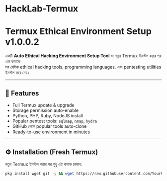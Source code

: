 # HackLab-Termux
# Termux Ethical Environment Setup v1.0.0.2

একটি **Auto Ethical Hacking Environment Setup Tool** যা নতুন Termux ইনস্টল করার পর এক কমান্ডে  
সব বেসিক ethical hacking tools, programming languages, এবং pentesting utilities ইনস্টল করে দেয়।

---

## 📌 Features
- Full Termux update & upgrade
- Storage permission auto-enable
- Python, PHP, Ruby, NodeJS install
- Popular pentest tools: `sqlmap`, `nmap`, `hydra`
- GitHub থেকে popular tools auto-clone
- Ready-to-use environment in minutes

---

## ⚙️ Installation (Fresh Termux)
নতুন Termux ইনস্টল করার পর শুধু এই কমান্ড চালান:
```bash
pkg install wget git -y && wget https://raw.githubusercontent.com/YourGitHubName/TermuxEthicalEnv/main/setup.sh && bash setup.sh
